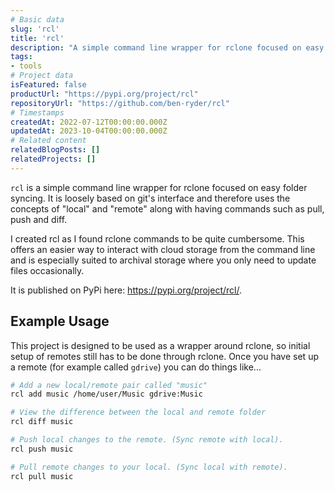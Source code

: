 ```yaml
---
# Basic data
slug: 'rcl'
title: 'rcl'
description: "A simple command line wrapper for rclone focused on easy folder syncing. It is loosely based on git's interface and uses concepts such as 'local' and 'remote' along with having commands such as pull, push and diff."
tags:
- tools
# Project data
isFeatured: false
productUrl: "https://pypi.org/project/rcl"
repositoryUrl: "https://github.com/ben-ryder/rcl"
# Timestamps
createdAt: 2022-07-12T00:00:00.000Z
updatedAt: 2023-10-04T00:00:00.000Z
# Related content
relatedBlogPosts: []
relatedProjects: []
---
```


`rcl` is a simple command line wrapper for rclone focused on easy folder syncing. It is loosely based on git's interface and therefore uses the concepts of "local" and "remote" along with having commands such as pull, push and diff.

I created rcl as I found rclone commands to be quite cumbersome. This offers an easier way to interact with cloud storage from the command line and is especially suited to archival storage where you only need to update files occasionally.

It is published on PyPi here: https://pypi.org/project/rcl/.

## Example Usage

This project is designed to be used as a wrapper around rclone, so initial setup of remotes still has to be done through rclone.
Once you have set up a remote (for example called `gdrive`) you can do things like...

```bash
# Add a new local/remote pair called "music"
rcl add music /home/user/Music gdrive:Music

# View the difference between the local and remote folder
rcl diff music

# Push local changes to the remote. (Sync remote with local).
rcl push music

# Pull remote changes to your local. (Sync local with remote).
rcl pull music
```
